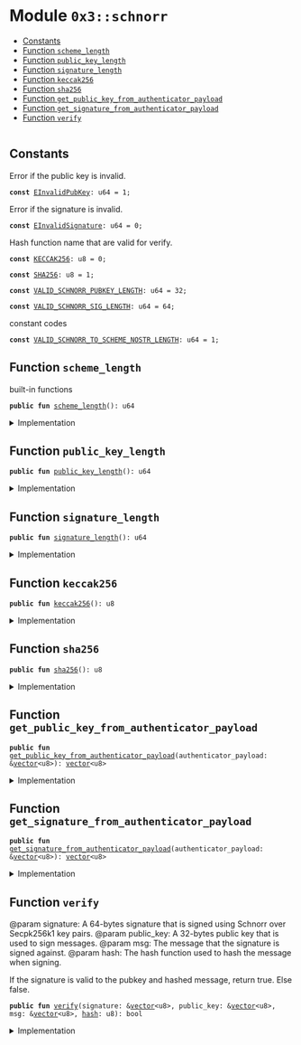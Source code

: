 
<a name="0x3_schnorr"></a>

# Module `0x3::schnorr`



-  [Constants](#@Constants_0)
-  [Function `scheme_length`](#0x3_schnorr_scheme_length)
-  [Function `public_key_length`](#0x3_schnorr_public_key_length)
-  [Function `signature_length`](#0x3_schnorr_signature_length)
-  [Function `keccak256`](#0x3_schnorr_keccak256)
-  [Function `sha256`](#0x3_schnorr_sha256)
-  [Function `get_public_key_from_authenticator_payload`](#0x3_schnorr_get_public_key_from_authenticator_payload)
-  [Function `get_signature_from_authenticator_payload`](#0x3_schnorr_get_signature_from_authenticator_payload)
-  [Function `verify`](#0x3_schnorr_verify)


<pre><code></code></pre>



<a name="@Constants_0"></a>

## Constants


<a name="0x3_schnorr_EInvalidPubKey"></a>

Error if the public key is invalid.


<pre><code><b>const</b> <a href="schnorr.md#0x3_schnorr_EInvalidPubKey">EInvalidPubKey</a>: u64 = 1;
</code></pre>



<a name="0x3_schnorr_EInvalidSignature"></a>

Error if the signature is invalid.


<pre><code><b>const</b> <a href="schnorr.md#0x3_schnorr_EInvalidSignature">EInvalidSignature</a>: u64 = 0;
</code></pre>



<a name="0x3_schnorr_KECCAK256"></a>

Hash function name that are valid for verify.


<pre><code><b>const</b> <a href="schnorr.md#0x3_schnorr_KECCAK256">KECCAK256</a>: u8 = 0;
</code></pre>



<a name="0x3_schnorr_SHA256"></a>



<pre><code><b>const</b> <a href="schnorr.md#0x3_schnorr_SHA256">SHA256</a>: u8 = 1;
</code></pre>



<a name="0x3_schnorr_VALID_SCHNORR_PUBKEY_LENGTH"></a>



<pre><code><b>const</b> <a href="schnorr.md#0x3_schnorr_VALID_SCHNORR_PUBKEY_LENGTH">VALID_SCHNORR_PUBKEY_LENGTH</a>: u64 = 32;
</code></pre>



<a name="0x3_schnorr_VALID_SCHNORR_SIG_LENGTH"></a>



<pre><code><b>const</b> <a href="schnorr.md#0x3_schnorr_VALID_SCHNORR_SIG_LENGTH">VALID_SCHNORR_SIG_LENGTH</a>: u64 = 64;
</code></pre>



<a name="0x3_schnorr_VALID_SCHNORR_TO_SCHEME_NOSTR_LENGTH"></a>

constant codes


<pre><code><b>const</b> <a href="schnorr.md#0x3_schnorr_VALID_SCHNORR_TO_SCHEME_NOSTR_LENGTH">VALID_SCHNORR_TO_SCHEME_NOSTR_LENGTH</a>: u64 = 1;
</code></pre>



<a name="0x3_schnorr_scheme_length"></a>

## Function `scheme_length`

built-in functions


<pre><code><b>public</b> <b>fun</b> <a href="schnorr.md#0x3_schnorr_scheme_length">scheme_length</a>(): u64
</code></pre>



<details>
<summary>Implementation</summary>


<pre><code><b>public</b> <b>fun</b> <a href="schnorr.md#0x3_schnorr_scheme_length">scheme_length</a>(): u64 {
    <a href="schnorr.md#0x3_schnorr_VALID_SCHNORR_TO_SCHEME_NOSTR_LENGTH">VALID_SCHNORR_TO_SCHEME_NOSTR_LENGTH</a>
}
</code></pre>



</details>

<a name="0x3_schnorr_public_key_length"></a>

## Function `public_key_length`



<pre><code><b>public</b> <b>fun</b> <a href="schnorr.md#0x3_schnorr_public_key_length">public_key_length</a>(): u64
</code></pre>



<details>
<summary>Implementation</summary>


<pre><code><b>public</b> <b>fun</b> <a href="schnorr.md#0x3_schnorr_public_key_length">public_key_length</a>(): u64 {
    <a href="schnorr.md#0x3_schnorr_VALID_SCHNORR_PUBKEY_LENGTH">VALID_SCHNORR_PUBKEY_LENGTH</a>
}
</code></pre>



</details>

<a name="0x3_schnorr_signature_length"></a>

## Function `signature_length`



<pre><code><b>public</b> <b>fun</b> <a href="schnorr.md#0x3_schnorr_signature_length">signature_length</a>(): u64
</code></pre>



<details>
<summary>Implementation</summary>


<pre><code><b>public</b> <b>fun</b> <a href="schnorr.md#0x3_schnorr_signature_length">signature_length</a>(): u64 {
    <a href="schnorr.md#0x3_schnorr_VALID_SCHNORR_SIG_LENGTH">VALID_SCHNORR_SIG_LENGTH</a>
}
</code></pre>



</details>

<a name="0x3_schnorr_keccak256"></a>

## Function `keccak256`



<pre><code><b>public</b> <b>fun</b> <a href="schnorr.md#0x3_schnorr_keccak256">keccak256</a>(): u8
</code></pre>



<details>
<summary>Implementation</summary>


<pre><code><b>public</b> <b>fun</b> <a href="schnorr.md#0x3_schnorr_keccak256">keccak256</a>(): u8 {
    <a href="schnorr.md#0x3_schnorr_KECCAK256">KECCAK256</a>
}
</code></pre>



</details>

<a name="0x3_schnorr_sha256"></a>

## Function `sha256`



<pre><code><b>public</b> <b>fun</b> <a href="schnorr.md#0x3_schnorr_sha256">sha256</a>(): u8
</code></pre>



<details>
<summary>Implementation</summary>


<pre><code><b>public</b> <b>fun</b> <a href="schnorr.md#0x3_schnorr_sha256">sha256</a>(): u8 {
    <a href="schnorr.md#0x3_schnorr_SHA256">SHA256</a>
}
</code></pre>



</details>

<a name="0x3_schnorr_get_public_key_from_authenticator_payload"></a>

## Function `get_public_key_from_authenticator_payload`



<pre><code><b>public</b> <b>fun</b> <a href="schnorr.md#0x3_schnorr_get_public_key_from_authenticator_payload">get_public_key_from_authenticator_payload</a>(authenticator_payload: &<a href="">vector</a>&lt;u8&gt;): <a href="">vector</a>&lt;u8&gt;
</code></pre>



<details>
<summary>Implementation</summary>


<pre><code><b>public</b> <b>fun</b> <a href="schnorr.md#0x3_schnorr_get_public_key_from_authenticator_payload">get_public_key_from_authenticator_payload</a>(authenticator_payload: &<a href="">vector</a>&lt;u8&gt;): <a href="">vector</a>&lt;u8&gt; {
    <b>let</b> public_key = <a href="_empty">vector::empty</a>&lt;u8&gt;();
    <b>let</b> i = <a href="schnorr.md#0x3_schnorr_scheme_length">scheme_length</a>() + <a href="schnorr.md#0x3_schnorr_signature_length">signature_length</a>();
    <b>let</b> public_key_position = <a href="schnorr.md#0x3_schnorr_scheme_length">scheme_length</a>() + <a href="schnorr.md#0x3_schnorr_signature_length">signature_length</a>() + <a href="schnorr.md#0x3_schnorr_public_key_length">public_key_length</a>();
    <b>while</b> (i &lt; public_key_position) {
        <b>let</b> value = <a href="_borrow">vector::borrow</a>(authenticator_payload, i);
        <a href="_push_back">vector::push_back</a>(&<b>mut</b> public_key, *value);
        i = i + 1;
    };
    public_key
}
</code></pre>



</details>

<a name="0x3_schnorr_get_signature_from_authenticator_payload"></a>

## Function `get_signature_from_authenticator_payload`



<pre><code><b>public</b> <b>fun</b> <a href="schnorr.md#0x3_schnorr_get_signature_from_authenticator_payload">get_signature_from_authenticator_payload</a>(authenticator_payload: &<a href="">vector</a>&lt;u8&gt;): <a href="">vector</a>&lt;u8&gt;
</code></pre>



<details>
<summary>Implementation</summary>


<pre><code><b>public</b> <b>fun</b> <a href="schnorr.md#0x3_schnorr_get_signature_from_authenticator_payload">get_signature_from_authenticator_payload</a>(authenticator_payload: &<a href="">vector</a>&lt;u8&gt;): <a href="">vector</a>&lt;u8&gt; {
    <b>let</b> sign = <a href="_empty">vector::empty</a>&lt;u8&gt;();
    <b>let</b> i = <a href="schnorr.md#0x3_schnorr_scheme_length">scheme_length</a>();
    <b>let</b> signature_position = <a href="schnorr.md#0x3_schnorr_signature_length">signature_length</a>() + 1;
    <b>while</b> (i &lt; signature_position) {
        <b>let</b> value = <a href="_borrow">vector::borrow</a>(authenticator_payload, i);
        <a href="_push_back">vector::push_back</a>(&<b>mut</b> sign, *value);
        i = i + 1;
    };
    sign
}
</code></pre>



</details>

<a name="0x3_schnorr_verify"></a>

## Function `verify`

@param signature: A 64-bytes signature that is signed using Schnorr over Secpk256k1 key pairs.
@param public_key: A 32-bytes public key that is used to sign messages.
@param msg: The message that the signature is signed against.
@param hash: The hash function used to hash the message when signing.

If the signature is valid to the pubkey and hashed message, return true. Else false.


<pre><code><b>public</b> <b>fun</b> <a href="schnorr.md#0x3_schnorr_verify">verify</a>(signature: &<a href="">vector</a>&lt;u8&gt;, public_key: &<a href="">vector</a>&lt;u8&gt;, msg: &<a href="">vector</a>&lt;u8&gt;, <a href="../doc/hash.md#0x1_hash">hash</a>: u8): bool
</code></pre>



<details>
<summary>Implementation</summary>


<pre><code><b>native</b> <b>public</b> <b>fun</b> <a href="schnorr.md#0x3_schnorr_verify">verify</a>(
    signature: &<a href="">vector</a>&lt;u8&gt;,
    public_key: &<a href="">vector</a>&lt;u8&gt;,
    msg: &<a href="">vector</a>&lt;u8&gt;,
    <a href="../doc/hash.md#0x1_hash">hash</a>: u8
): bool;
</code></pre>



</details>
